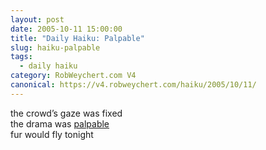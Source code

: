 ```yaml
---
layout: post
date: 2005-10-11 15:00:00
title: "Daily Haiku: Palpable"
slug: haiku-palpable
tags:
  - daily haiku
category: RobWeychert.com V4
canonical: https://v4.robweychert.com/haiku/2005/10/11/
---
```


the crowd’s gaze was fixed  
the drama was [palpable](http://dictionary.reference.com/wordoftheday/archive/2005/10/11.html)  
fur would fly tonight
